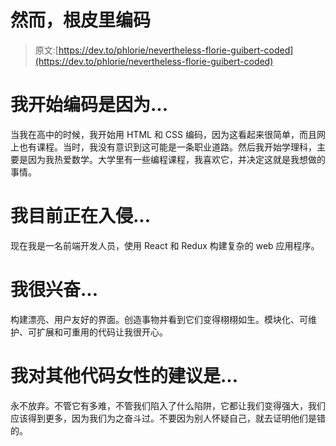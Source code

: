 # 然而，根皮里编码

> 原文:[https://dev.to/phlorie/nevertheless-florie-guibert-coded](https://dev.to/phlorie/nevertheless-florie-guibert-coded)

# 我开始编码是因为...

当我在高中的时候，我开始用 HTML 和 CSS 编码，因为这看起来很简单，而且网上也有课程。当时，我没有意识到这可能是一条职业道路。然后我开始学理科，主要是因为我热爱数学。大学里有一些编程课程，我喜欢它，并决定这就是我想做的事情。

# 我目前正在入侵...

现在我是一名前端开发人员，使用 React 和 Redux 构建复杂的 web 应用程序。

# 我很兴奋...

构建漂亮、用户友好的界面。创造事物并看到它们变得栩栩如生。模块化、可维护、可扩展和可重用的代码让我很开心。

# 我对其他代码女性的建议是...

永不放弃。不管它有多难，不管我们陷入了什么陷阱，它都让我们变得强大，我们应该得到更多，因为我们为之奋斗过。不要因为别人怀疑自己，就去证明他们是错的。